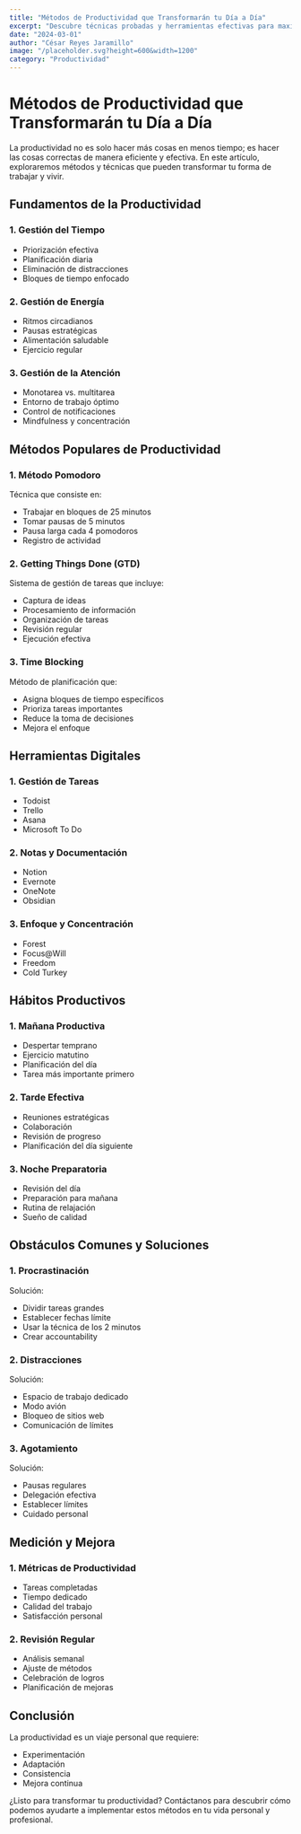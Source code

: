 ```yaml
---
title: "Métodos de Productividad que Transformarán tu Día a Día"
excerpt: "Descubre técnicas probadas y herramientas efectivas para maximizar tu productividad personal y profesional."
date: "2024-03-01"
author: "César Reyes Jaramillo"
image: "/placeholder.svg?height=600&width=1200"
category: "Productividad"
---
```


# Métodos de Productividad que Transformarán tu Día a Día

La productividad no es solo hacer más cosas en menos tiempo; es hacer las cosas correctas de manera eficiente y efectiva. En este artículo, exploraremos métodos y técnicas que pueden transformar tu forma de trabajar y vivir.

## Fundamentos de la Productividad

### 1. Gestión del Tiempo

- Priorización efectiva
- Planificación diaria
- Eliminación de distracciones
- Bloques de tiempo enfocado

### 2. Gestión de Energía

- Ritmos circadianos
- Pausas estratégicas
- Alimentación saludable
- Ejercicio regular

### 3. Gestión de la Atención

- Monotarea vs. multitarea
- Entorno de trabajo óptimo
- Control de notificaciones
- Mindfulness y concentración

## Métodos Populares de Productividad

### 1. Método Pomodoro

Técnica que consiste en:
- Trabajar en bloques de 25 minutos
- Tomar pausas de 5 minutos
- Pausa larga cada 4 pomodoros
- Registro de actividad

### 2. Getting Things Done (GTD)

Sistema de gestión de tareas que incluye:
- Captura de ideas
- Procesamiento de información
- Organización de tareas
- Revisión regular
- Ejecución efectiva

### 3. Time Blocking

Método de planificación que:
- Asigna bloques de tiempo específicos
- Prioriza tareas importantes
- Reduce la toma de decisiones
- Mejora el enfoque

## Herramientas Digitales

### 1. Gestión de Tareas

- Todoist
- Trello
- Asana
- Microsoft To Do

### 2. Notas y Documentación

- Notion
- Evernote
- OneNote
- Obsidian

### 3. Enfoque y Concentración

- Forest
- Focus@Will
- Freedom
- Cold Turkey

## Hábitos Productivos

### 1. Mañana Productiva

- Despertar temprano
- Ejercicio matutino
- Planificación del día
- Tarea más importante primero

### 2. Tarde Efectiva

- Reuniones estratégicas
- Colaboración
- Revisión de progreso
- Planificación del día siguiente

### 3. Noche Preparatoria

- Revisión del día
- Preparación para mañana
- Rutina de relajación
- Sueño de calidad

## Obstáculos Comunes y Soluciones

### 1. Procrastinación

Solución:
- Dividir tareas grandes
- Establecer fechas límite
- Usar la técnica de los 2 minutos
- Crear accountability

### 2. Distracciones

Solución:
- Espacio de trabajo dedicado
- Modo avión
- Bloqueo de sitios web
- Comunicación de límites

### 3. Agotamiento

Solución:
- Pausas regulares
- Delegación efectiva
- Establecer límites
- Cuidado personal

## Medición y Mejora

### 1. Métricas de Productividad

- Tareas completadas
- Tiempo dedicado
- Calidad del trabajo
- Satisfacción personal

### 2. Revisión Regular

- Análisis semanal
- Ajuste de métodos
- Celebración de logros
- Planificación de mejoras

## Conclusión

La productividad es un viaje personal que requiere:
- Experimentación
- Adaptación
- Consistencia
- Mejora continua

¿Listo para transformar tu productividad? Contáctanos para descubrir cómo podemos ayudarte a implementar estos métodos en tu vida personal y profesional. 